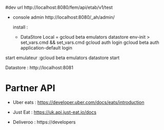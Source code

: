 #dev url 
http://localhost:8080/fem/api/etab/v1/test

- console admin 
http://localhost:8080/_ah/admin/

    install : 
    - DataStore Local = gcloud beta emulators datastore env-init > set_vars.cmd && set_vars.cmd
 gcloud auth login
gcloud beta auth application-default login

start emulateur :gcloud beta emulators datastore start

Datastore : http://localhost:8081    




# Partner API
- Uber eats : https://developer.uber.com/docs/eats/introduction

- Just Eat : https://uk.api.just-eat.io/docs

- Deliveroo : https://developers